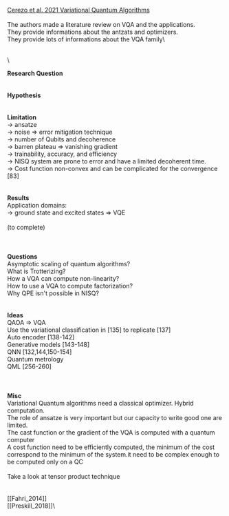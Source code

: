 [Cerezo et al. 2021 Variational Quantum Algorithms](https://www.arxiv.org/pdf/2012.09265.pdf) 
\
\
The authors made a literature review on VQA and the applications.\
They provide informations about the antzats and optimizers.\
They provide lots of informations about the VQA family\

\
\

**Research Question**\
\
\
**Hypothesis**\
\
\
**Limitation**\
→ ansatze \
→ noise ⇒ error mitigation technique\
→ number of Qubits and decoherence\
→ barren plateau ⇒ vanishing gradient\
→ trainability, accuracy, and efficiency\
→ NISQ system are prone to error and have a limited decoherent time.\
→ Cost function non-convex and can be complicated for the convergence [83]\
\
\
**Results**\
Application domains:\
→ ground state and excited states ⇒ VQE \
\
(to complete)
\
\
\
\
**Questions**\
Asymptotic scaling of quantum algorithms?\
What is Trotterizing?\
How a VQA can compute non-linearity?\
How to use a VQA to compute factorization?\
Why QPE isn't possible in NISQ?\
\
\
**Ideas**\
QAOA ⇒ VQA\
Use the variational classification in [135] to replicate [137]\
Auto encoder [138-142]\
Generative models [143-148]\
QNN [132,144,150-154]\
Quantum metrology \
QML [256-260]\
\
\
\
**Misc**\
Variational Quantum algorithms need a classical optimizer. Hybrid computation.\
The role of ansatze is very important but our capacity to write good one are limited.\
The cast function or the gradient of the VQA is computed with a quantum computer\
A cost function need to be efficiently computed, the minimum of the cost correspond to the minimum of the system.it need to be complex enough to be computed only on a QC\
\
Take a look at tensor product technique\
\
\
[[Fahri_2014]]\
[[Preskill_2018]]\
